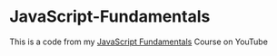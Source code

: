 # JavaScript-Fundamentals
This is a code from my [JavaScript Fundamentals](https://www.youtube.com/watch?v=IJYb7TYhJI0) Course on YouTube

<!-- Add Course Content Title >
